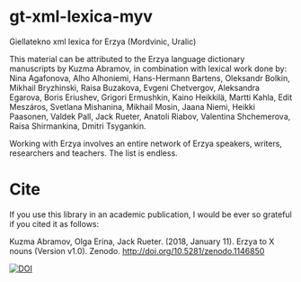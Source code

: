 # gt-xml-lexica-myv
Giellatekno xml lexica for Erzya (Mordvinic, Uralic)


This material can be attributed to the Erzya language dictionary manuscripts by Kuzma Abramov, in combination with lexical work done by:
Nina Agafonova, Alho Alhoniemi, Hans-Hermann Bartens, Oleksandr Bolkin, Mikhail Bryzhinski, Raisa Buzakova, Evgeni Chetvergov, Aleksandra Egarova, Boris Eriushev, Grigori Ermushkin, Kaino Heikkilä, Martti Kahla, Edit Meszáros, Svetlana Mishanina, Mikhail Mosin, Jaana Niemi, Heikki Paasonen, Valdek Pall, Jack Rueter, Anatoli Riabov, Valentina Shchemerova, Raisa Shirmankina, Dmitri Tsygankin.

Working with Erzya involves an entire network of Erzya speakers, writers, researchers and teachers. The list is endless.

# Cite
If you use this library in an academic publication, I would be ever so grateful if you cited it as follows:

Kuzma Abramov, Olga Erina, Jack Rueter. (2018, January 11). Erzya to X nouns (Version v1.0). Zenodo. http://doi.org/10.5281/zenodo.1146850

[![DOI](https://zenodo.org/badge/1146850.svg)](https://zenodo.org/badge/latestdoi/1146850)

